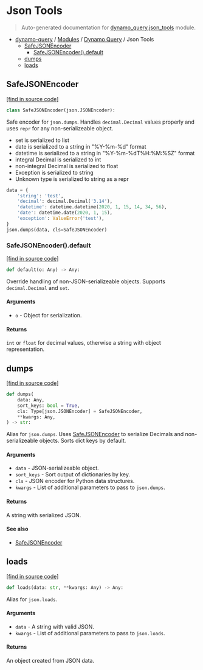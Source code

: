 # Json Tools

> Auto-generated documentation for [dynamo_query.json_tools](https://github.com/altitudenetworks/dynamo_querydynamo_query/json_tools.py) module.

- [dynamo-query](../README.md#dynamo-query) / [Modules](../MODULES.md#dynamo-query-modules) / [Dynamo Query](index.md#dynamo-query) / Json Tools
    - [SafeJSONEncoder](#safejsonencoder)
        - [SafeJSONEncoder().default](#safejsonencoderdefault)
    - [dumps](#dumps)
    - [loads](#loads)

## SafeJSONEncoder

[[find in source code]](https://github.com/altitudenetworks/dynamo_querydynamo_query/json_tools.py#L7)

```python
class SafeJSONEncoder(json.JSONEncoder):
```

Safe encoder for `json.dumps`. Handles `decimal.Decimal`
values properly and uses `repr` for any non-serializeable object.

- set is serialized to list
- date is serialized to a string in "%Y-%m-%d" format
- datetime is serialized to a string in "%Y-%m-%dT%H:%M:%SZ" format
- integral Decimal is serialized to int
- non-integral Decimal is serialized to float
- Exception is serialized to string
- Unknown type is serialized to string as a repr

```python
data = {
    'string': 'test',
    'decimal': decimal.Decimal('3.14'),
    'datetime': datetime.datetime(2020, 1, 15, 14, 34, 56),
    'date': datetime.date(2020, 1, 15),
    'exception': ValueError('test'),
}
json.dumps(data, cls=SafeJSONEncoder)
```

### SafeJSONEncoder().default

[[find in source code]](https://github.com/altitudenetworks/dynamo_querydynamo_query/json_tools.py#L35)

```python
def default(o: Any) -> Any:
```

Override handling of non-JSON-serializeable objects.
Supports `decimal.Decimal` and `set`.

#### Arguments

- `o` - Object for serialization.

#### Returns

`int` or `float` for decimal values, otherwise a string with object representation.

## dumps

[[find in source code]](https://github.com/altitudenetworks/dynamo_querydynamo_query/json_tools.py#L67)

```python
def dumps(
    data: Any,
    sort_keys: bool = True,
    cls: Type[json.JSONEncoder] = SafeJSONEncoder,
    **kwargs: Any,
) -> str:
```

Alias for `json.dumps`. Uses [SafeJSONEncoder](#safejsonencoder) to serialize
Decimals and non-serializeable objects. Sorts dict keys by default.

#### Arguments

- `data` - JSON-serializeable object.
- `sort_keys` - Sort output of dictionaries by key.
- `cls` - JSON encoder for Python data structures.
- `kwargs` - List of additional parameters to pass to `json.dumps`.

#### Returns

A string with serialized JSON.

#### See also

- [SafeJSONEncoder](#safejsonencoder)

## loads

[[find in source code]](https://github.com/altitudenetworks/dynamo_querydynamo_query/json_tools.py#L89)

```python
def loads(data: str, **kwargs: Any) -> Any:
```

Alias for `json.loads`.

#### Arguments

- `data` - A string with valid JSON.
- `kwargs` - List of additional parameters to pass to `json.loads`.

#### Returns

An object created from JSON data.
